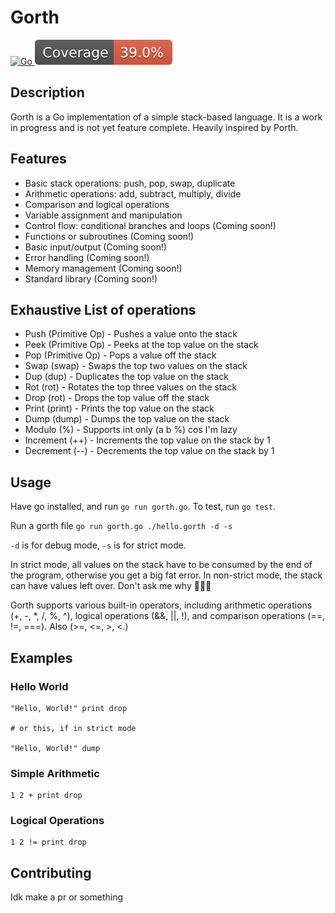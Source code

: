 # Gorth

<p>
    <a href="https://go.dev">
        <img src="https://img.shields.io/badge/Language-Golang-077D9C" alt="Go" />
    </a>
    <img src="badge.svg" alt="Coverage" />
</p>

## Description

Gorth is a Go implementation of a simple stack-based language. It is a work in progress and is not yet feature complete. Heavily inspired by Porth.

## Features

-   Basic stack operations: push, pop, swap, duplicate
-   Arithmetic operations: add, subtract, multiply, divide
-   Comparison and logical operations
-   Variable assignment and manipulation
-   Control flow: conditional branches and loops (Coming soon!)
-   Functions or subroutines (Coming soon!)
-   Basic input/output (Coming soon!)
-   Error handling (Coming soon!)
-   Memory management (Coming soon!)
-   Standard library (Coming soon!)

## Exhaustive List of operations

-   Push (Primitive Op) - Pushes a value onto the stack
-   Peek (Primitive Op) - Peeks at the top value on the stack
-   Pop (Primitive Op) - Pops a value off the stack
-   Swap (swap) - Swaps the top two values on the stack
-   Dup (dup) - Duplicates the top value on the stack
-   Rot (rot) - Rotates the top three values on the stack
-   Drop (rot) - Drops the top value off the stack
-   Print (print) - Prints the top value on the stack
-   Dump (dump) - Dumps the top value on the stack
-   Modulo (%) - Supports int only (a b %) cos I'm lazy
-   Increment (++) - Increments the top value on the stack by 1
-   Decrement (--) - Decrements the top value on the stack by 1

## Usage

Have go installed, and run `go run gorth.go`. To test, run `go test`.

Run a gorth file
`go run gorth.go ./hello.gorth -d -s`

`-d` is for debug mode, `-s` is for strict mode.

In strict mode, all values on the stack have to be consumed by the end of the program, otherwise you get a big fat error. In non-strict mode, the stack can have values left over. Don't ask me why 🤷🏾‍♀️

Gorth supports various built-in operators, including arithmetic operations (+, -, \*, /, %, ^), logical operations (&&, ||, !), and comparison operations (==, !=, ===). Also (>=, <=, >, <.)

## Examples

### Hello World

```gorth
"Hello, World!" print drop

# or this, if in strict mode

"Hello, World!" dump
```

### Simple Arithmetic

```gorth
1 2 + print drop
```

### Logical Operations

```gorth
1 2 != print drop
```

## Contributing

Idk make a pr or something
